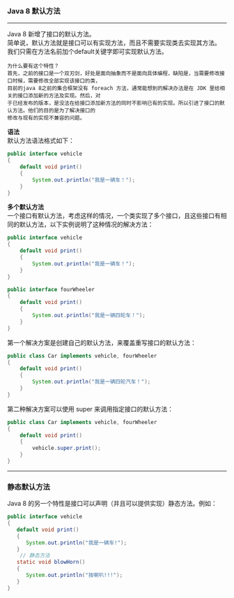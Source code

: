 ### Java 8 默认方法

------------------------------------------------------------

Java 8 新增了接口的默认方法。  
简单说，默认方法就是接口可以有实现方法，而且不需要实现类去实现其方法。  
我们只需在方法名前加个default关键字即可实现默认方法。  

```$xslt
为什么要有这个特性？
首先，之前的接口是一个双刃剑，好处是面向抽象而不是面向具体编程，缺陷是，当需要修改接口时候，需要修改全部实现该接口的类，
目前的java 8之前的集合框架没有 foreach 方法，通常能想到的解决办法是在 JDK 里给相关的接口添加新的方法及实现。然后，对
于已经发布的版本，是没法在给接口添加新方法的同时不影响已有的实现。所以引进了接口的默认方法。他们的目的是为了解决接口的
修改与现有的实现不兼容的问题。
```

**语法**  
默认方法语法格式如下：
```java
public interface vehicle
{
    default void print()
    {
        System.out.println("我是一辆车！");
    }
}
```

**多个默认方法**  
一个接口有默认方法，考虑这样的情况，一个类实现了多个接口，且这些接口有相同的默认方法，以下实例说明了这种情况的解决方法：
```java
public interface vehicle
{
    default void print()
    {
        System.out.println("我是一辆车！");
    }
}

public interface fourWheeler
{
    default void print()
    {
        System.out.println("我是一辆四轮车！");
    }
}
```
第一个解决方案是创建自己的默认方法，来覆盖重写接口的默认方法：
```java
public class Car implements vehicle, fourWheeler
{
    default void print()
    {
        System.out.println("我是一辆四轮汽车！");
    }
}
```
第二种解决方案可以使用 super 来调用指定接口的默认方法：
```java
public class Car implements vehicle, fourWheeler
{
    default void print()
    {
        vehicle.super.print();
    }
}
```

------------------------------------------------------------

### 静态默认方法
Java 8 的另一个特性是接口可以声明（并且可以提供实现）静态方法。例如：
```java
public interface vehicle 
{
   default void print()
   {
      System.out.println("我是一辆车!");
   }
	// 静态方法
   static void blowHorn()
   {
      System.out.println("按喇叭!!!");
   }
}
```
